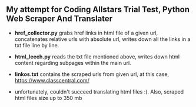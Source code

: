 ## My attempt for Coding Allstars Trial Test, Python Web Scraper And Translater

- **href_collector.py** grabs href links in html file of a given url, concatenates relative urls with absolute url, writes down all the links in a txt file line by line.

- **html_leech.py** reads the txt file mentioned above, writes down html content regarding subpages within the main url.

- **linkos.txt** contains the scraped urls from given url, at this case, https://www.classcentral.com/

- unfortunately, couldn't succeed translating html files :(. Also, scraped html files size up to 350 mb

